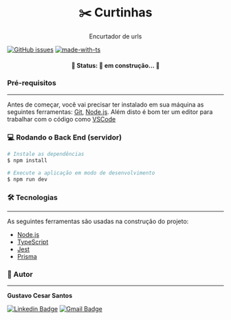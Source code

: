 <h1 align="center"> ✂️ Curtinhas </h1>

<p align="center"> Encurtador de urls </p>

[![GitHub issues](https://img.shields.io/github/issues/GustavoCesarSantos/encurtador-api)](https://github.com/GustavoCesarSantos/encurtador-api/issues)
[![made-with-ts](https://img.shields.io/badge/made%20with-TS-%232596be)](https://www.typescriptlang.org/)

<h4 align="center"> 
	🚧  Status: 🔨 em construção...  🚧
</h4>

### Pré-requisitos
---

Antes de começar, você vai precisar ter instalado em sua máquina as seguintes ferramentas:
[Git](https://git-scm.com), [Node.js](https://nodejs.org/en/). 
Além disto é bom ter um editor para trabalhar com o código como [VSCode](https://code.visualstudio.com/)

### 💻 Rodando o Back End (servidor)

```bash
# Instale as dependências
$ npm install

# Execute a aplicação em modo de desenvolvimento
$ npm run dev
```
### 🛠 Tecnologias
---

As seguintes ferramentas são usadas na construção do projeto:

- [Node.js](https://nodejs.org/en/)
- [TypeScript](https://www.typescriptlang.org/)
- [Jest](https://jestjs.io/pt-BR/)
- [Prisma](https://www.prisma.io/)

### 👷 Autor
---

<b>Gustavo Cesar Santos</b>

[![Linkedin Badge](https://img.shields.io/badge/-Gustavo-blue?style=flat-square&logo=Linkedin&logoColor=white&link=https://www.linkedin.com/in/gustavo-cesar-b793ba167/)](https://www.linkedin.com/in/gustavo-cesar-b793ba167/) 
[![Gmail Badge](https://img.shields.io/badge/-gustavocs789@gmail.com-c14438?style=flat-square&logo=Gmail&logoColor=white&link=mailto:gustavocs789@gmail.com)](mailto:gustavocs789@gmail.com)
